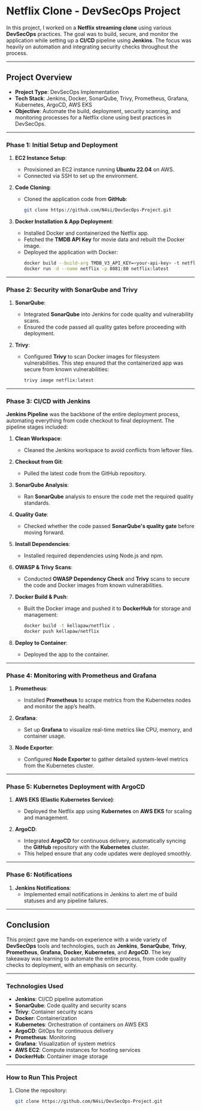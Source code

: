 # Netflix Clone - DevSecOps Project

In this project, I worked on a **Netflix streaming clone** using various **DevSecOps** practices. The goal was to build, secure, and monitor the application while setting up a **CI/CD** pipeline using **Jenkins**. The focus was heavily on automation and integrating security checks throughout the process.

---

## Project Overview

- **Project Type**: DevSecOps Implementation
- **Tech Stack**: Jenkins, Docker, SonarQube, Trivy, Prometheus, Grafana, Kubernetes, ArgoCD, AWS EKS
- **Objective**: Automate the build, deployment, security scanning, and monitoring processes for a Netflix clone using best practices in DevSecOps.

---

### Phase 1: Initial Setup and Deployment

1. **EC2 Instance Setup**: 
   - Provisioned an EC2 instance running **Ubuntu 22.04** on AWS.
   - Connected via SSH to set up the environment.

2. **Code Cloning**:
   - Cloned the application code from **GitHub**:
     ```bash
     git clone https://github.com/N4si/DevSecOps-Project.git
     ```

3. **Docker Installation & App Deployment**:
   - Installed Docker and containerized the Netflix app.
   - Fetched the **TMDB API Key** for movie data and rebuilt the Docker image.
   - Deployed the application with Docker:
     ```bash
     docker build --build-arg TMDB_V3_API_KEY=<your-api-key> -t netflix .
     docker run -d --name netflix -p 8081:80 netflix:latest
     ```

---

### Phase 2: Security with SonarQube and Trivy

1. **SonarQube**:
   - Integrated **SonarQube** into Jenkins for code quality and vulnerability scans.
   - Ensured the code passed all quality gates before proceeding with deployment.

2. **Trivy**:
   - Configured **Trivy** to scan Docker images for filesystem vulnerabilities. This step ensured that the containerized app was secure from known vulnerabilities:
     ```bash
     trivy image netflix:latest
     ```

---

### Phase 3: CI/CD with Jenkins

**Jenkins Pipeline** was the backbone of the entire deployment process, automating everything from code checkout to final deployment. The pipeline stages included:

1. **Clean Workspace**:
   - Cleaned the Jenkins workspace to avoid conflicts from leftover files.
   
2. **Checkout from Git**:
   - Pulled the latest code from the GitHub repository.

3. **SonarQube Analysis**:
   - Ran **SonarQube** analysis to ensure the code met the required quality standards.

4. **Quality Gate**:
   - Checked whether the code passed **SonarQube's quality gate** before moving forward.

5. **Install Dependencies**:
   - Installed required dependencies using Node.js and npm.

6. **OWASP & Trivy Scans**:
   - Conducted **OWASP Dependency Check** and **Trivy** scans to secure the code and Docker images from known vulnerabilities.

7. **Docker Build & Push**:
   - Built the Docker image and pushed it to **DockerHub** for storage and management:
     ```bash
     docker build -t kellapaw/netflix .
     docker push kellapaw/netflix
     ```

8. **Deploy to Container**:
   - Deployed the app to the container.

---

### Phase 4: Monitoring with Prometheus and Grafana

1. **Prometheus**:
   - Installed **Prometheus** to scrape metrics from the Kubernetes nodes and monitor the app’s health.

2. **Grafana**:
   - Set up **Grafana** to visualize real-time metrics like CPU, memory, and container usage.

3. **Node Exporter**:
   - Configured **Node Exporter** to gather detailed system-level metrics from the Kubernetes cluster.

---

### Phase 5: Kubernetes Deployment with ArgoCD

1. **AWS EKS (Elastic Kubernetes Service)**:
   - Deployed the Netflix app using **Kubernetes** on **AWS EKS** for scaling and management.

2. **ArgoCD**:
   - Integrated **ArgoCD** for continuous delivery, automatically syncing the **GitHub** repository with the **Kubernetes** cluster.
   - This helped ensure that any code updates were deployed smoothly.

---

### Phase 6: Notifications

1. **Jenkins Notifications**:
   - Implemented email notifications in Jenkins to alert me of build statuses and any pipeline failures.

---

## Conclusion

This project gave me hands-on experience with a wide variety of **DevSecOps** tools and technologies, such as **Jenkins**, **SonarQube**, **Trivy**, **Prometheus**, **Grafana**, **Docker**, **Kubernetes**, and **ArgoCD**. The key takeaway was learning to automate the entire process, from code quality checks to deployment, with an emphasis on security.

---

### Technologies Used

- **Jenkins**: CI/CD pipeline automation
- **SonarQube**: Code quality and security scans
- **Trivy**: Container security scans
- **Docker**: Containerization
- **Kubernetes**: Orchestration of containers on AWS EKS
- **ArgoCD**: GitOps for continuous delivery
- **Prometheus**: Monitoring
- **Grafana**: Visualization of system metrics
- **AWS EC2**: Compute instances for hosting services
- **DockerHub**: Container image storage

---

### How to Run This Project

1. Clone the repository:
   ```bash
   git clone https://github.com/N4si/DevSecOps-Project.git
